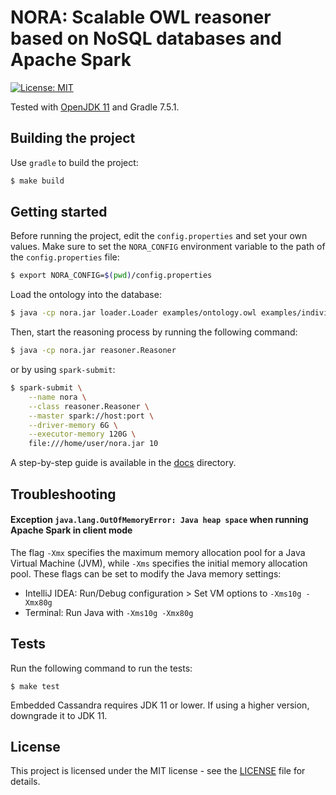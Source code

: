 # NORA: Scalable OWL reasoner based on NoSQL databases and Apache Spark

[![License: MIT](https://img.shields.io/badge/License-MIT-yellow.svg)](LICENSE)

Tested with [OpenJDK 11](https://docs.aws.amazon.com/corretto/latest/corretto-11-ug/generic-linux-install.html) and Gradle 7.5.1.

## Building the project

Use `gradle` to build the project:

```bash
$ make build
```

## Getting started

Before running the project, edit the `config.properties` and set your own values. Make sure to set the `NORA_CONFIG` environment variable to the path of the `config.properties` file:

```bash
$ export NORA_CONFIG=$(pwd)/config.properties
```

Load the ontology into the database:

```bash
$ java -cp nora.jar loader.Loader examples/ontology.owl examples/individuals/ http://w3id.org/examples/ontology.owl
```

Then, start the reasoning process by running the following command:

```bash
$ java -cp nora.jar reasoner.Reasoner
```

or by using `spark-submit`:

```bash
$ spark-submit \
    --name nora \
    --class reasoner.Reasoner \
    --master spark://host:port \
    --driver-memory 6G \
    --executor-memory 120G \
    file:///home/user/nora.jar 10
```

A step-by-step guide is available in the [docs](docs/README.md) directory.

## Troubleshooting

#### Exception `java.lang.OutOfMemoryError: Java heap space` when running Apache Spark in client mode 

The flag `-Xmx` specifies the maximum memory allocation pool for a Java Virtual Machine (JVM), while `-Xms` specifies the initial memory allocation pool. These flags can be set to modify the Java memory settings:

- IntelliJ IDEA: Run/Debug configuration > Set VM options to `-Xms10g -Xmx80g`
- Terminal: Run Java with `-Xms10g -Xmx80g`

## Tests

Run the following command to run the tests:

```console
$ make test
```

Embedded Cassandra requires JDK 11 or lower. If using a higher version, downgrade it to JDK 11.

## License

This project is licensed under the MIT license - see the [LICENSE](LICENSE) file for details.